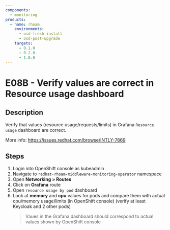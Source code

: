 ```yaml
---
components:
  - monitoring
products:
  - name: rhoam
    environments:
      - osd-fresh-install
      - osd-post-upgrade
    targets:
      - 0.1.0
      - 0.2.0
      - 1.0.0
---
```


# E08B - Verify values are correct in Resource usage dashboard

## Description

Verify that values (resource usage/requests/limits) in Grafana `Resource usage` dashboard are correct.

More info: <https://issues.redhat.com/browse/INTLY-7869>

## Steps

1. Login into OpenShift console as kubeadmin
2. Navigate to `redhat-rhoam-middleware-monitoring-operator` namespace
3. Open **Networking > Routes**
4. Click on **Grafana** route
5. Open `resource usage by pod` dashboard
6. Look at **memory** and **cpu** values for pods and compare them with actual cpu/memory usage/limits (in OpenShift console) (verify at least Keycloak and 2 other pods)
   > Vaues in the Grafana dashboard should correspond to actual values shown by OpenShift console
